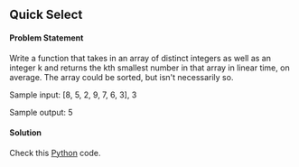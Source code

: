 ## Quick Select

#### Problem Statement


Write a function that takes in an array of distinct integers as well as an integer k and returns the kth smallest number in that array in
linear time, on average. The array could be sorted, but isn't necessarily so.

Sample input: [8, 5, 2, 9, 7, 6, 3], 3

Sample output: 5


#### Solution

Check this [Python](../solution/Quick_Select.py) code.

